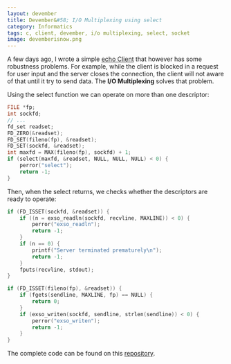 ```yaml
---
layout: devember
title: Devember&#58; I/O Multiplexing using select
category: Informatics
tags: c, client, devember, i/o multiplexing, select, socket
image: devemberisnow.png
---
```

A few days ago, I wrote a simple [echo Client](https://github.com/Fahien/exsocket/blob/6c2f438cabaa80fbb6f4617ba9986f0bffafd732/echo/echocli.c) that however has some robustness problems. For example, while the client is blocked in a request for user input and the server closes the connection, the client will not aware of that until it try to send data. The **I/O Multiplexing** solves that problem.

Using the select function we can operate on more than one descriptor:

```c
FILE *fp;
int sockfd;
// ...
fd_set readset;
FD_ZERO(&readset);
FD_SET(fileno(fp), &readset);
FD_SET(sockfd, &readset);
int maxfd = MAX(fileno(fp), sockfd) + 1;
if (select(maxfd, &readset, NULL, NULL, NULL) < 0) {
	perror("select");
	return -1;
}
```
Then, when the select returns, we checks whether the descriptors are ready to operate:

```c
if (FD_ISSET(sockfd, &readset)) {
	if ((n = exso_readln(sockfd, recvline, MAXLINE)) < 0) {
		perror("exso_readln");
		return -1;
	}
	if (n == 0) {
		printf("Server terminated prematurely\n");
		return -1;
	}
	fputs(recvline, stdout);
}

if (FD_ISSET(fileno(fp), &readset)) {
	if (fgets(sendline, MAXLINE, fp) == NULL) {
		return 0;
	}
	if (exso_writen(sockfd, sendline, strlen(sendline)) < 0) {
		perror("exso_writen");
		return -1;
	}
}
```
The complete code can be found on this [repository](https://github.com/Fahien/exsocket).

